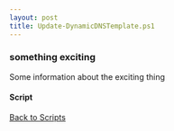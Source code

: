 ```yaml
---
layout: post
title: Update-DynamicDNSTemplate.ps1
---
```


### something exciting

Some information about the exciting thing

#### Script

<script async src="https://gist-it.appspot.com/github.com/BanterBoy/scripts-blog/blob/master/PowerShell/scripts/Update-DynamicDNSTemplate.ps1"></script>

<a href="/menu/_pages/scripts.html">Back to Scripts</a>
